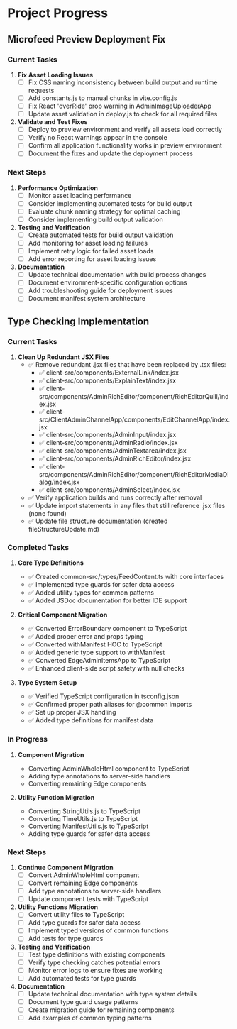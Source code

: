 # Project Progress

## Microfeed Preview Deployment Fix

### Current Tasks

1. **Fix Asset Loading Issues**
   - [ ] Fix CSS naming inconsistency between build output and runtime requests
   - [ ] Add constants.js to manual chunks in vite.config.js
   - [ ] Fix React 'overRide' prop warning in AdminImageUploaderApp
   - [ ] Update asset validation in deploy.js to check for all required files

2. **Validate and Test Fixes**
   - [ ] Deploy to preview environment and verify all assets load correctly
   - [ ] Verify no React warnings appear in the console
   - [ ] Confirm all application functionality works in preview environment
   - [ ] Document the fixes and update the deployment process

### Next Steps

1. **Performance Optimization**
   - [ ] Monitor asset loading performance
   - [ ] Consider implementing automated tests for build output
   - [ ] Evaluate chunk naming strategy for optimal caching
   - [ ] Consider implementing build output validation

2. **Testing and Verification**
   - [ ] Create automated tests for build output validation
   - [ ] Add monitoring for asset loading failures
   - [ ] Implement retry logic for failed asset loads
   - [ ] Add error reporting for asset loading issues

3. **Documentation**
   - [ ] Update technical documentation with build process changes
   - [ ] Document environment-specific configuration options
   - [ ] Add troubleshooting guide for deployment issues
   - [ ] Document manifest system architecture

## Type Checking Implementation

### Current Tasks

1. **Clean Up Redundant JSX Files**
   - ✅ Remove redundant .jsx files that have been replaced by .tsx files:
     - ✅ client-src/components/ExternalLink/index.jsx
     - ✅ client-src/components/ExplainText/index.jsx
     - ✅ client-src/components/AdminRichEditor/component/RichEditorQuill/index.jsx
     - ✅ client-src/ClientAdminChannelApp/components/EditChannelApp/index.jsx
     - ✅ client-src/components/AdminInput/index.jsx
     - ✅ client-src/components/AdminRadio/index.jsx
     - ✅ client-src/components/AdminTextarea/index.jsx
     - ✅ client-src/components/AdminRichEditor/index.jsx
     - ✅ client-src/components/AdminRichEditor/component/RichEditorMediaDialog/index.jsx
     - ✅ client-src/components/AdminSelect/index.jsx
   - ✅ Verify application builds and runs correctly after removal
   - ✅ Update import statements in any files that still reference .jsx files
 (none found)
   - ✅ Update file structure documentation
 (created fileStructureUpdate.md)


### Completed Tasks

1. **Core Type Definitions**
   - ✅ Created common-src/types/FeedContent.ts with core interfaces
   - ✅ Implemented type guards for safer data access
   - ✅ Added utility types for common patterns
   - ✅ Added JSDoc documentation for better IDE support

2. **Critical Component Migration**
   - ✅ Converted ErrorBoundary component to TypeScript
   - ✅ Added proper error and props typing
   - ✅ Converted withManifest HOC to TypeScript
   - ✅ Added generic type support to withManifest
   - ✅ Converted EdgeAdminItemsApp to TypeScript
   - ✅ Enhanced client-side script safety with null checks

3. **Type System Setup**
   - ✅ Verified TypeScript configuration in tsconfig.json
   - ✅ Confirmed proper path aliases for @common imports
   - ✅ Set up proper JSX handling
   - ✅ Added type definitions for manifest data

### In Progress

1. **Component Migration**
   - Converting AdminWholeHtml component to TypeScript
   - Adding type annotations to server-side handlers
   - Converting remaining Edge components

2. **Utility Function Migration**
   - Converting StringUtils.js to TypeScript
   - Converting TimeUtils.js to TypeScript
   - Converting ManifestUtils.js to TypeScript
   - Adding type guards for safer data access

### Next Steps

1. **Continue Component Migration**
   - [ ] Convert AdminWholeHtml component
   - [ ] Convert remaining Edge components
   - [ ] Add type annotations to server-side handlers
   - [ ] Update component tests with TypeScript

2. **Utility Functions Migration**
   - [ ] Convert utility files to TypeScript
   - [ ] Add type guards for safer data access
   - [ ] Implement typed versions of common functions
   - [ ] Add tests for type guards

3. **Testing and Verification**
   - [ ] Test type definitions with existing components
   - [ ] Verify type checking catches potential errors
   - [ ] Monitor error logs to ensure fixes are working
   - [ ] Add automated tests for type guards

4. **Documentation**
   - [ ] Update technical documentation with type system details
   - [ ] Document type guard usage patterns
   - [ ] Create migration guide for remaining components
   - [ ] Add examples of common typing patterns
